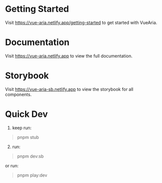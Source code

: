 # Getting Started

Visit https://vue-aria.netlify.app/getting-started to get started with VueAria.

# Documentation

Visit https://vue-aria.netlify.app to view the full documentation.

# Storybook

Visit https://vue-aria-sb.netlify.app to view the storybook for all components.

# Quick Dev

1. keep run:
> pnpm stub

2. run:
> pnpm dev:sb

or run:
> pnpm play:dev
